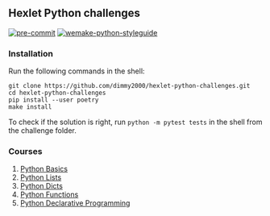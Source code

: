 ## Hexlet Python challenges

[![pre-commit](https://img.shields.io/badge/pre--commit-enabled-brightgreen?logo=pre-commit&logoColor=white)](https://github.com/pre-commit/pre-commit)
[![wemake-python-styleguide](https://img.shields.io/badge/style-wemake-000000.svg)](https://github.com/wemake-services/wemake-python-styleguide)

### Installation

Run the following commands in the shell:
```commandline
git clone https://github.com/dimmy2000/hexlet-python-challenges.git
cd hexlet-python-challenges
pip install --user poetry
make install
```
To check if the solution is right, run `python -m pytest tests` in the shell
from the challenge folder.

### Courses

1. [Python Basics](hexlet_python_challenges/python_basics/README.md)
1. [Python Lists](http://shorturl.at/apsIU)
1. [Python Dicts](http://shorturl.at/apsIU)
1. [Python Functions](http://shorturl.at/apsIU)
1. [Python Declarative Programming](http://shorturl.at/apsIU)
